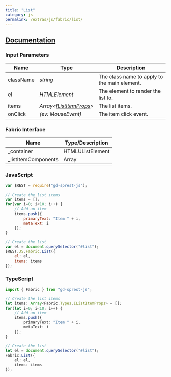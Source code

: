 ```yaml
---
title: "List"
category: js
permalink: /extras/js/fabric/list/
---
```

## [Documentation](https://dev.office.com/fabric-js/Components/List/List.html)

### Input Parameters

| Name | Type | Description |
| --- | --- | --- |
| className | _string_ | The class name to apply to the main element. |
| el | _HTMLElement_ | The element to render the list to. |
| items | _Array&lt;[IListItemProps](listitem)&gt;_ | The list items. |
| onClick | _(ev: MouseEvent)_ | The item click event. |

### Fabric Interface

| Name | Type/Description |
| --- | --- |
| \_container | HTMLUListElement |
| \_listItemComponents | Array<IListItem> |

### JavaScript

```js
var $REST = require("gd-sprest-js");

// Create the list items
var items = [];
for(var i=0; i<10; i++) {
    // Add an item
    items.push({
        primaryText: "Item " + i,
        metaText: i
    });
}

// Create the list
var el = document.querySelector("#list");
$REST.JS.Fabric.List({
    el: el,
    items: items
});
```

### TypeScript

```ts
import { Fabric } from "gd-sprest-js";

// Create the list items
let items: Array<Fabric.Types.IListItemProps> = [];
for(let i=0; i<10; i++) {
    // Add an item
    items.push({
        primaryText: "Item " + i,
        metaText: i
    });
}

// Create the list
let el = document.querySelector("#list");
Fabric.List({
    el: el,
    items: items
});
```